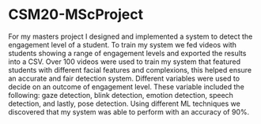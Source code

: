 # CSM20-MScProject

For my masters project I designed and implemented a system to detect the engagement level of a student. To train my system we fed videos with students showing a range of engagement levels and exported the results into a CSV. Over 100 videos were used to train my system that featured students with different facial features and complexions, this helped ensure an accurate and fair detection system. Different variables were used to decide on an outcome of engagement level. These variable included the following: gaze detection, blink detection, emotion detection, speech detection, and lastly, pose detection. Using different ML techniques we discovered that my system was able to perform with an accuracy of 90%.


